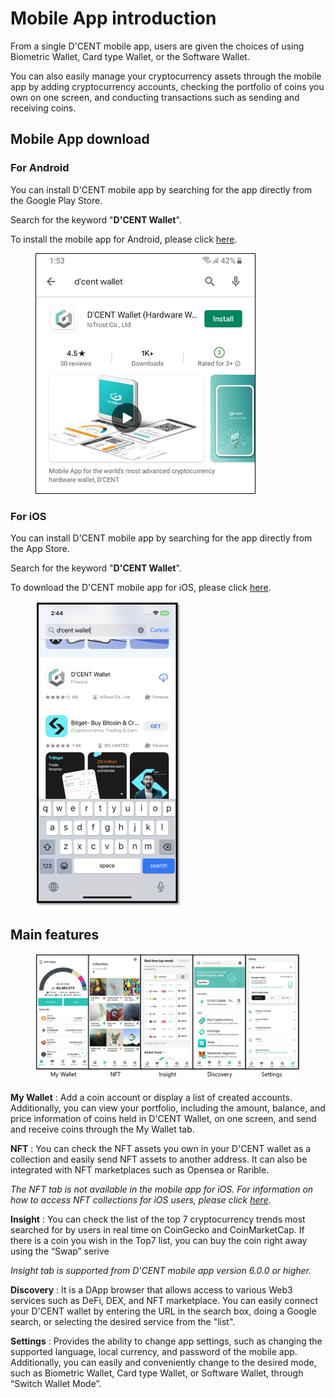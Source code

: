 # Mobile App introduction

From a single D'CENT mobile app, users are given the choices of using Biometric Wallet, Card type Wallet, or the Software Wallet.

You can also easily manage your cryptocurrency assets through the mobile app by adding cryptocurrency accounts, checking the portfolio of coins you own on one screen, and conducting transactions such as sending and receiving coins.

## Mobile App download

### For Android

You can install D'CENT mobile app by searching for the app directly from the Google Play Store.

Search for the keyword "**D'CENT Wallet**".

To install the mobile app for Android, please click [here](https://play.google.com/store/apps/details?id=com.kr.iotrust.dcent.wallet).

<div align="left">

<figure><img src="../.gitbook/assets/playstore.webp" alt=""><figcaption></figcaption></figure>

</div>

### For iOS

You can install D'CENT mobile app by searching for the app directly from the App Store.

Search for the keyword "**D'CENT Wallet**".

To download the D'CENT mobile app for iOS, please click [here](https://apps.apple.com/kr/app/dcent-hardware-wallet/id1447206611).

<div align="left">

<figure><img src="../.gitbook/assets/iphone.png" alt="" width="234"><figcaption></figcaption></figure>

</div>

## Main features

<figure><img src="../.gitbook/assets/Moblie app-eng.png" alt=""><figcaption></figcaption></figure>

**My Wallet** : Add a coin account or display a list of created accounts. Additionally, you can view your portfolio, including the amount, balance, and price information of coins held in D'CENT Wallet, on one screen, and send and receive coins through the My Wallet tab.

**NFT** : You can check the NFT assets you own in your D'CENT wallet as a collection and easily send NFT assets to another address. It can also be integrated with NFT marketplaces such as Opensea or Rarible.

_The NFT tab is not available in the mobile app for iOS. For information on how to access NFT collections for iOS users, please click_ [_here_](https://userguide.dcentwallet.com/coin-send-receive/how-to-receive-or-send-an-nft-token#how-to-access-nft-collectibles-for-ios-users)_._

**Insight** : You can check the list of the top 7 cryptocurrency trends most searched for by users in real time on CoinGecko and CoinMarketCap. If there is a coin you wish in the Top7 list, you can buy the coin right away using the “Swap” serive

_Insight tab is supported from D'CENT mobile app version 6.0.0 or higher._

**Discovery** : It is a DApp browser that allows access to various Web3 services such as DeFi, DEX, and NFT marketplace. You can easily connect your D'CENT wallet by entering the URL in the search box, doing a Google search, or selecting the desired service from the "list".

**Settings** : Provides the ability to change app settings, such as changing the supported language, local currency, and password of the mobile app. Additionally, you can easily and conveniently change to the desired mode, such as Biometric Wallet, Card type Wallet, or Software Wallet, through “Switch Wallet Mode”.
